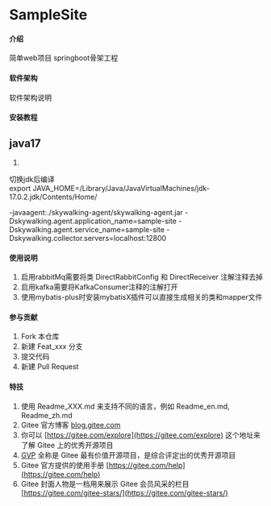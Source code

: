 # SampleSite

#### 介绍
简单web项目
springboot骨架工程

#### 软件架构
软件架构说明


#### 安装教程

## java17
1. 
切换jdk后编译<br>
export JAVA_HOME=/Library/Java/JavaVirtualMachines/jdk-17.0.2.jdk/Contents/Home/


-javaagent:./skywalking-agent/skywalking-agent.jar -Dskywalking.agent.application_name=sample-site -Dskywalking.agent.service_name=sample-site -Dskywalking.collector.servers=localhost:12800


#### 使用说明

1.  启用rabbitMq需要将类 DirectRabbitConfig 和 DirectReceiver 注解注释去掉
2.  启用kafka需要将KafkaConsumer注释的注解打开
3.  使用mybatis-plus时安装mybatisX插件可以直接生成相关的类和mapper文件

#### 参与贡献

1.  Fork 本仓库
2.  新建 Feat_xxx 分支
3.  提交代码
4.  新建 Pull Request


#### 特技

1.  使用 Readme\_XXX.md 来支持不同的语言，例如 Readme\_en.md, Readme\_zh.md
2.  Gitee 官方博客 [blog.gitee.com](https://blog.gitee.com)
3.  你可以 [https://gitee.com/explore](https://gitee.com/explore) 这个地址来了解 Gitee 上的优秀开源项目
4.  [GVP](https://gitee.com/gvp) 全称是 Gitee 最有价值开源项目，是综合评定出的优秀开源项目
5.  Gitee 官方提供的使用手册 [https://gitee.com/help](https://gitee.com/help)
6.  Gitee 封面人物是一档用来展示 Gitee 会员风采的栏目 [https://gitee.com/gitee-stars/](https://gitee.com/gitee-stars/)

